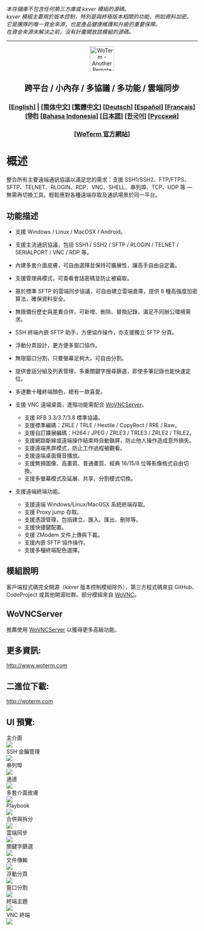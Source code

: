 *本存儲庫不包含任何第三方庫或 kxver 模組的源碼。  
kxver 模組主要用於版本控制，特別是與終極版本相關的功能，例如資料加密。  
它是團隊的唯一資金來源，也是產品健康維護和升級的重要保障。  
在資金來源未解決之前，沒有計畫開放該模組的源碼。*  
***
<p align="center">
  <img src="doc/woterm.png" width="64" alt="WoTerm - Another Remote Access Assistant">
  <h2 style="text-align: center;">跨平台 / 小內存 / 多協議 / 多功能 / 雲端同步</h2>
<h3 style="text-align: center;">
  [<a href="README.md">English</a>] | 
  [<a href="doc/README-zh_CN.md">简体中文</a>]
  [<a href="doc/README-zh_TW.md">繁體中文</a>]
  [<a href="doc/README-de.md">Deutsch</a>]
  [<a href="doc/README-es.md">Español</a>]
  [<a href="doc/README-fr.md">Français</a>]
  [<a href="doc/README-hi.md">हिंदी</a>]
  [<a href="doc/README-id.md">Bahasa Indonesia</a>]
  [<a href="doc/README-ja.md">日本語</a>]
  [<a href="doc/README-ko.md">한국어</a>]
  [<a href="doc/README-ru.md">Русский</a>]
</h3>
  <h3 style="text-align: center;">[<a href="https://woterm.com">WoTerm 官方網站</a>]</a></h3>
</p>

# 概述
整合所有主要遠端通訊協議以滿足您的需求：支援 SSH1/SSH2、FTP/FTPS、SFTP、TELNET、RLOGIN、RDP、VNC、SHELL、串列埠、TCP、UDP 等 — 無需再切換工具。輕鬆應對各種遠端存取及通訊場景於同一平台。

## 功能描述
- 支援 Windows / Linux / MacOSX / Android。  
- 支援主流通訊協議，包括 SSH1 / SSH2 / SFTP / RLOGIN / TELNET / SERIALPORT / VNC / RDP 等。  
- 內建多套介面皮膚，可自由選擇並保持可擴展性，讓高手自由自定義。  
- 支援管理員模式，可查看會話密碼並防止被竊取。  
- 基於標準 SFTP 的雲端同步協議，可自由建立雲端倉庫，提供 8 種高強度加密算法，確保資料安全。  
- 無限備份歷史與差異合併，可新增、刪除、替換記錄，滿足不同辦公環境需求。  
- SSH 終端內嵌 SFTP 助手，方便協作操作，亦支援獨立 SFTP 分頁。  
- 浮動分頁設計，更方便多窗口協作。  
- 無限窗口分割，只要螢幕足夠大，可自由分割。  
- 提供會話分組及列表管理、多重關鍵字搜尋篩選，即使多筆記錄也能快速定位。  
- 多達數十種終端顏色，總有一款喜愛。

- 支援 VNC 遠端桌面，進階功能需配合 [WoVNCServer](http://wovnc.com)。  
  - 支援 RFB 3.3/3.7/3.8 標準協議。  
  - 支援標準編碼：ZRLE / TRLE / Hextile / CopyRect / RRE / Raw。  
  - 支援自訂擴展編碼：H264 / JPEG / ZRLE3 / TRLE3 / ZRLE2 / TRLE2。  
  - 支援網路斷線或遠端操作結束時自動鎖屏，防止他人操作造成意外損失。  
  - 支援遠端黑屏模式，防止工作過程被觀看。  
  - 支援遠端桌面聲音播放。  
  - 支援無損圖像、高畫質、普通畫質、經典 16/15/8 位等影像格式自由切換。  
  - 支援多螢幕模式及延展、共享、分割模式切換。  

- 支援遠端終端功能。  
  - 支援遠端 Windows/Linux/MacOSX 系統終端存取。  
  - 支援 Proxy jump 存取。  
  - 支援憑證管理，包括建立、匯入、匯出、刪除等。  
  - 支援快捷鍵配置。  
  - 支援 ZModem 文件上傳與下載。  
  - 支援內嵌 SFTP 協作操作。  
  - 支援多種終端配色選擇。  

## 模組說明
客戶端程式碼完全開源（kxver 版本控制模組除外），第三方程式碼來自 GitHub、CodeProject 或其他開源社群。部分模組來自 [WoVNC](http://wovnc.com)。  

## WoVNCServer
推薦使用 [WoVNCServer](http://wovnc.com) 以獲得更多高級功能。  

## 更多資訊:
<a href="http://www.woterm.com">http://www.woterm.com</a>  

## 二進位下載:
<a href="http://woterm.com">http://woterm.com</a>  

## UI 預覽:
<div>主介面<br><img src="doc/main.gif"/></div>
<div>SSH 金鑰管理<br><img src="doc/keymgr2.gif"></div>
<div>串列埠<br><img src="doc/serialport.gif"></div>
<div>通道<br><img src="doc/tunnel.png"></div>
<div>多套介面皮膚<br><img src="doc/skins.png"></div>
<div>Playbook<br><img src="doc/playbook.gif"></div>
<div>合併與拆分<br><img src="doc/merge.gif"></div>
<div>雲端同步<br><img src="doc/sync.gif"></div>
<div>關鍵字篩選<br><img src="doc/filter.gif"></div>
<div>文件傳輸<br><img src="doc/sftp.gif"></div>
<div>浮動分頁<br><img src="doc/float.gif"></div>
<div>窗口分割<br><img src="doc/split.gif"></div>
<div>終端主題<br><img src="doc/patten.gif"></div>
<div>VNC 終端<br><img src="doc/vnc.gif"/></div>
